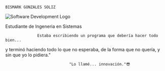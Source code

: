 
                                                                                     BISMARK GONZALES SOLIZ     

![Software Development Logo](https://w7.pngwing.com/pngs/370/858/png-transparent-software-development-logo-web-development-software-development-computer-icons-programmer-custom-software-software-ico-miscellaneous-blue-angle.png)




Estudiante de Ingeneria en Sistemas








                  Estaba escribiendo un programa que debería hacer todo bien... 
y terminó haciendo todo lo que no esperaba, de la forma que no quería, y sin que yo lo pidiera."

                                "Lo llamé... innovación."😎

